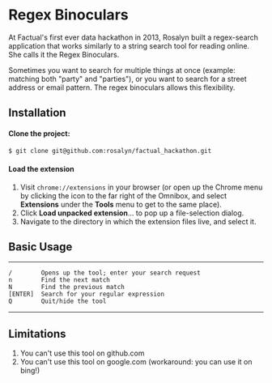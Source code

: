 # Regex Binoculars

At Factual's first ever data hackathon in 2013, Rosalyn built a regex-search application that works similarly to a string search tool for reading online. She calls it the Regex Binoculars.

Sometimes you want to search for multiple things at once (example: matching both "party" and "parties"), or you want to search for a street address or email pattern. The regex binoculars allows this flexibility.

## Installation

#### Clone the project:

```bash
$ git clone git@github.com:rosalyn/factual_hackathon.git
```

#### Load the extension

1. Visit `chrome://extensions` in your browser (or open up the Chrome menu by clicking the icon to the far right of the Omnibox, and select **Extensions** under the **Tools** menu to get to the same place).
2. Click **Load unpacked extension**... to pop up a file-selection dialog.
3. Navigate to the directory in which the extension files live, and select it.

## Basic Usage


  ---------- ------------------------------------------------
    /        Opens up the tool; enter your search request
    n        Find the next match
    N        Find the previous match
    [ENTER]  Search for your regular expression  
    Q        Quit/hide the tool
  ---------- ------------------------------------------------

## Limitations

1. You can't use this tool on github.com
2. You can't use this tool on google.com (workaround: you can use it on bing!)
